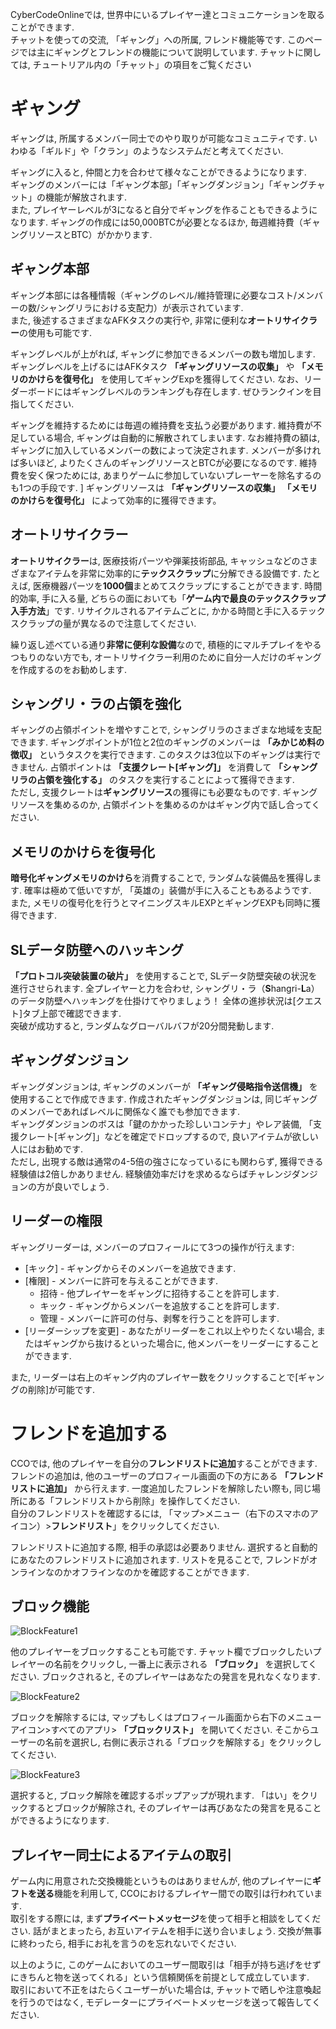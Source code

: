 CyberCodeOnlineでは, 世界中にいるプレイヤー達とコミュニケーションを取ることができます.  
チャットを使っての交流, 「ギャング」への所属, フレンド機能等です. 
このページでは主にギャングとフレンドの機能について説明しています. チャットに関しては, チュートリアル内の「チャット」の項目をご覧ください

# ギャング
ギャングは, 所属するメンバー同士でのやり取りが可能なコミュニティです. いわゆる「ギルド」や「クラン」のようなシステムだと考えてください. 

ギャングに入ると, 仲間と力を合わせて様々なことができるようになります.  
ギャングのメンバーには「ギャング本部」「ギャングダンジョン」「ギャングチャット」の機能が解放されます.  
また, プレイヤーレベルが3になると自分でギャングを作ることもできるようになります. ギャングの作成には50,000BTCが必要となるほか, 毎週維持費（ギャングリソースとBTC）がかかります.

## ギャング本部
ギャング本部には各種情報（ギャングのレベル/維持管理に必要なコスト/メンバーの数/シャングリラにおける支配力）が表示されています.  
また, 後述するさまざまなAFKタスクの実行や, 非常に便利な**オートリサイクラー**の使用も可能です.

ギャングレベルが上がれば, ギャングに参加できるメンバーの数も増加します. ギャングレベルを上げるにはAFKタスク **「ギャングリソースの収集」** や **「メモリのかけらを復号化」** を使用してギャングExpを獲得してください. なお、リーダーボードにはギャングレベルのランキングも存在します. ぜひランクインを目指してください.

ギャングを維持するためには毎週の維持費を支払う必要があります. 維持費が不足している場合, ギャングは自動的に解散されてしまいます. なお維持費の額は, ギャングに加入しているメンバーの数によって決定されます. メンバーが多ければ多いほど, よりたくさんのギャングリソースとBTCが必要になるのです. 維持費を安く保つためには, あまりゲームに参加していないプレーヤーを除名するのも1つの手段です.  ]
ギャングリソースは **「ギャングリソースの収集」** **「メモリのかけらを復号化」** によって効率的に獲得できます。


## オートリサイクラー
**オートリサイクラー**は, 医療技術パーツや弾薬技術部品, キャッシュなどのさまざまなアイテムを非常に効率的に**テックスクラップ**に分解できる設備です. たとえば, 医療機器パーツを**1000個**まとめてスクラップにすることができます. 時間的効率, 手に入る量, どちらの面においても「**ゲーム内で最良のテックスクラップ入手方法**」です. 
リサイクルされるアイテムごとに, かかる時間と手に入るテックスクラップの量が異なるので注意してください. 

繰り返し述べている通り**非常に便利な設備**なので, 積極的にマルチプレイをやるつもりのない方でも, オートリサイクラー利用のために自分一人だけのギャングを作成するのをお勧めします.


## シャングリ・ラの占領を強化
ギャングの占領ポイントを増やすことで, シャングリラのさまざまな地域を支配できます. ギャングポイントが1位と2位のギャングのメンバーは **「みかじめ料の徴収」** というタスクを実行できます. このタスクは3位以下のギャングは実行できません. 占領ポイントは **「支援クレート[ギャング]」** を消費して **「シャングリラの占領を強化する」** のタスクを実行することによって獲得できます.  
ただし, 支援クレートは**ギャングリソース**の獲得にも必要なものです. ギャングリソースを集めるのか, 占領ポイントを集めるのかはギャング内で話し合ってください.


## メモリのかけらを復号化
**暗号化ギャングメモリのかけら**を消費することで, ランダムな装備品を獲得します. 確率は極めて低いですが, 「英雄の」装備が手に入ることもあるようです.  
また, メモリの復号化を行うとマイニングスキルEXPとギャングEXPも同時に獲得できます.


## SLデータ防壁へのハッキング
**「プロトコル突破装置の破片」** を使用することで, SLデータ防壁突破の状況を進行させられます. 全プレイヤーと力を合わせ, シャングリ・ラ（**S**hangri-**L**a）のデータ防壁へハッキングを仕掛けてやりましょう！ 全体の進捗状況は[クエスト]タブ上部で確認できます.  
突破が成功すると, ランダムなグローバルバフが20分間発動します.


## ギャングダンジョン
ギャングダンジョンは, ギャングのメンバーが **「ギャング侵略指令送信機」** を使用することで作成できます. 作成されたギャングダンジョンは, 同じギャングのメンバーであればレベルに関係なく誰でも参加できます.  
ギャングダンジョンのボスは「鍵のかかった珍しいコンテナ」やレア装備, 「支援クレート[ギャング]」などを確定でドロップするので, 良いアイテムが欲しい人にはお勧めです.  
ただし, 出現する敵は通常の4-5倍の強さになっているにも関わらず, 獲得できる経験値は2倍しかありません. 経験値効率だけを求めるならばチャレンジダンジョンの方が良いでしょう.  


## リーダーの権限
ギャングリーダーは, メンバーのプロフィールにて3つの操作が行えます:
 - [キック] - ギャングからそのメンバーを追放できます.
 - [権限] - メンバーに許可を与えることができます.
   - 招待 - 他プレイヤーをギャングに招待することを許可します.
   - キック - ギャングからメンバーを追放することを許可します.
   - 管理 - メンバーに許可の付与、剥奪を行うことを許可します.
 - [リーダーシップを変更] - あなたがリーダーをこれ以上やりたくない場合, またはギャングから抜けるといった場合に, 他メンバーをリーダーにすることができます.

また, リーダーは右上のギャング内のプレイヤー数をクリックすることで[ギャングの削除]が可能です.



# フレンドを追加する
CCOでは, 他のプレイヤーを自分の**フレンドリストに追加**することができます.  
フレンドの追加は, 他のユーザーのプロフィール画面の下の方にある **「フレンドリストに追加」** から行えます. 一度追加したフレンドを解除したい際も, 同じ場所にある「フレンドリストから削除」を操作してください.  
自分のフレンドリストを確認するには, 「マップ>メニュー（右下のスマホのアイコン）>**フレンドリスト**」をクリックしてください.  

フレンドリストに追加する際, 相手の承認は必要ありません. 選択すると自動的にあなたのフレンドリストに追加されます. リストを見ることで, フレンドがオンラインなのかオフラインなのかを確認することができます.


## ブロック機能

![BlockFeature1](/resources/mobile-tutorial/BlockFeature1.png)

他のプレイヤーをブロックすることも可能です. チャット欄でブロックしたいプレイヤーの名前をクリックし, 一番上に表示される **「ブロック」** を選択してください. ブロックされると, そのプレイヤーはあなたの発言を見れなくなります.

![BlockFeature2](/resources/mobile-tutorial/BlockFeature2.png)

ブロックを解除するには, マップもしくはプロフィール画面から右下のメニューアイコン>すべてのアプリ> **「ブロックリスト」** を開いてください. そこからユーザーの名前を選択し, 右側に表示される「ブロックを解除する」をクリックしてください.

![BlockFeature3](/resources/mobile-tutorial/BlockFeature3.png)

選択すると, ブロック解除を確認するポップアップが現れます. 「はい」をクリックするとブロックが解除され, そのプレイヤーは再びあなたの発言を見ることができるようになります. 


## プレイヤー同士によるアイテムの取引
ゲーム内に用意された交換機能というものはありませんが, 他のプレイヤーに**ギフトを送る**機能を利用して, CCOにおけるプレイヤー間での取引は行われています.  
取引をする際には, まず**プライベートメッセージ**を使って相手と相談をしてください. 話がまとまったら, お互いアイテムを相手に送り合いましょう. 交換が無事に終わったら, 相手にお礼を言うのを忘れないでください.  

以上のように, このゲームにおいてのユーザー間取引は「相手が持ち逃げをせずにきちんと物を送ってくれる」という信頼関係を前提として成立しています.  
取引において不正をはたらくユーザーがいた場合は, チャットで晒しや注意喚起を行うのではなく, モデレーターにプライベートメッセージを送って報告してください. 

